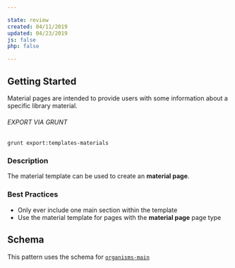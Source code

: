 ```yaml
---

state: review
created: 04/11/2019
updated: 04/23/2019
js: false
php: false

---
```


## Getting Started

Material pages are intended to provide users with some information about a specific library material.

###### EXPORT VIA GRUNT

```
grunt export:templates-materials
```


### Description

The material template can be used to create an **material page**.


### Best Practices

- Only ever include one main section within the template
- Use the material template for pages with the **material page** page type


## Schema

This pattern uses the schema for [`organisms-main`][organisms-main]

[organisms-main]: /patterns/50-organisms-main-main/50-organisms-main-main.html
